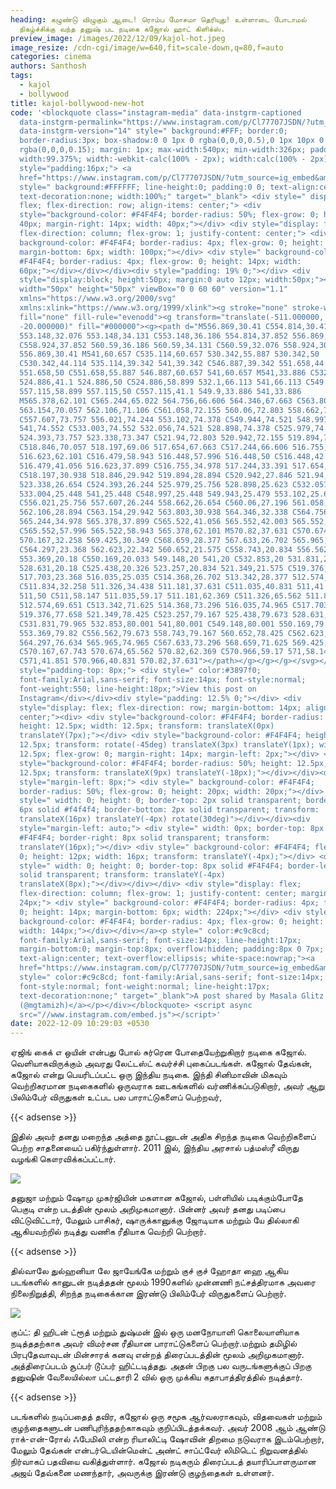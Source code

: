 ```yaml
---
heading: கழுண்டு விழுகும் ஆடை! ரொம்ப மோசமா தெரியுது! உள்ளாடை போடாமல்
  நிகழ்ச்சிக்கு வந்த தனுஷ் பட நடிகை கஜோல் ஹாட் கிளிக்ஸ்.
preview_image: /images/2022/12/09/kajol-hot.jpeg
image_resize: /cdn-cgi/image/w=640,fit=scale-down,q=80,f=auto
categories: cinema
authors: Santhosh
tags:
  - kajol
  - bollywood
title: kajol-bollywood-new-hot
code: '<blockquote class="instagram-media" data-instgrm-captioned
  data-instgrm-permalink="https://www.instagram.com/p/Cl77707JSDN/?utm_source=ig_embed&amp;utm_campaign=loading"
  data-instgrm-version="14" style=" background:#FFF; border:0;
  border-radius:3px; box-shadow:0 0 1px 0 rgba(0,0,0,0.5),0 1px 10px 0
  rgba(0,0,0,0.15); margin: 1px; max-width:540px; min-width:326px; padding:0;
  width:99.375%; width:-webkit-calc(100% - 2px); width:calc(100% - 2px);"><div
  style="padding:16px;"> <a
  href="https://www.instagram.com/p/Cl77707JSDN/?utm_source=ig_embed&amp;utm_campaign=loading"
  style=" background:#FFFFFF; line-height:0; padding:0 0; text-align:center;
  text-decoration:none; width:100%;" target="_blank"> <div style=" display:
  flex; flex-direction: row; align-items: center;"> <div
  style="background-color: #F4F4F4; border-radius: 50%; flex-grow: 0; height:
  40px; margin-right: 14px; width: 40px;"></div> <div style="display: flex;
  flex-direction: column; flex-grow: 1; justify-content: center;"> <div style="
  background-color: #F4F4F4; border-radius: 4px; flex-grow: 0; height: 14px;
  margin-bottom: 6px; width: 100px;"></div> <div style=" background-color:
  #F4F4F4; border-radius: 4px; flex-grow: 0; height: 14px; width:
  60px;"></div></div></div><div style="padding: 19% 0;"></div> <div
  style="display:block; height:50px; margin:0 auto 12px; width:50px;"><svg
  width="50px" height="50px" viewBox="0 0 60 60" version="1.1"
  xmlns="https://www.w3.org/2000/svg"
  xmlns:xlink="https://www.w3.org/1999/xlink"><g stroke="none" stroke-width="1"
  fill="none" fill-rule="evenodd"><g transform="translate(-511.000000,
  -20.000000)" fill="#000000"><g><path d="M556.869,30.41 C554.814,30.41
  553.148,32.076 553.148,34.131 C553.148,36.186 554.814,37.852 556.869,37.852
  C558.924,37.852 560.59,36.186 560.59,34.131 C560.59,32.076 558.924,30.41
  556.869,30.41 M541,60.657 C535.114,60.657 530.342,55.887 530.342,50
  C530.342,44.114 535.114,39.342 541,39.342 C546.887,39.342 551.658,44.114
  551.658,50 C551.658,55.887 546.887,60.657 541,60.657 M541,33.886 C532.1,33.886
  524.886,41.1 524.886,50 C524.886,58.899 532.1,66.113 541,66.113 C549.9,66.113
  557.115,58.899 557.115,50 C557.115,41.1 549.9,33.886 541,33.886
  M565.378,62.101 C565.244,65.022 564.756,66.606 564.346,67.663 C563.803,69.06
  563.154,70.057 562.106,71.106 C561.058,72.155 560.06,72.803 558.662,73.347
  C557.607,73.757 556.021,74.244 553.102,74.378 C549.944,74.521 548.997,74.552
  541,74.552 C533.003,74.552 532.056,74.521 528.898,74.378 C525.979,74.244
  524.393,73.757 523.338,73.347 C521.94,72.803 520.942,72.155 519.894,71.106
  C518.846,70.057 518.197,69.06 517.654,67.663 C517.244,66.606 516.755,65.022
  516.623,62.101 C516.479,58.943 516.448,57.996 516.448,50 C516.448,42.003
  516.479,41.056 516.623,37.899 C516.755,34.978 517.244,33.391 517.654,32.338
  C518.197,30.938 518.846,29.942 519.894,28.894 C520.942,27.846 521.94,27.196
  523.338,26.654 C524.393,26.244 525.979,25.756 528.898,25.623 C532.057,25.479
  533.004,25.448 541,25.448 C548.997,25.448 549.943,25.479 553.102,25.623
  C556.021,25.756 557.607,26.244 558.662,26.654 C560.06,27.196 561.058,27.846
  562.106,28.894 C563.154,29.942 563.803,30.938 564.346,32.338 C564.756,33.391
  565.244,34.978 565.378,37.899 C565.522,41.056 565.552,42.003 565.552,50
  C565.552,57.996 565.522,58.943 565.378,62.101 M570.82,37.631 C570.674,34.438
  570.167,32.258 569.425,30.349 C568.659,28.377 567.633,26.702 565.965,25.035
  C564.297,23.368 562.623,22.342 560.652,21.575 C558.743,20.834 556.562,20.326
  553.369,20.18 C550.169,20.033 549.148,20 541,20 C532.853,20 531.831,20.033
  528.631,20.18 C525.438,20.326 523.257,20.834 521.349,21.575 C519.376,22.342
  517.703,23.368 516.035,25.035 C514.368,26.702 513.342,28.377 512.574,30.349
  C511.834,32.258 511.326,34.438 511.181,37.631 C511.035,40.831 511,41.851
  511,50 C511,58.147 511.035,59.17 511.181,62.369 C511.326,65.562 511.834,67.743
  512.574,69.651 C513.342,71.625 514.368,73.296 516.035,74.965 C517.703,76.634
  519.376,77.658 521.349,78.425 C523.257,79.167 525.438,79.673 528.631,79.82
  C531.831,79.965 532.853,80.001 541,80.001 C549.148,80.001 550.169,79.965
  553.369,79.82 C556.562,79.673 558.743,79.167 560.652,78.425 C562.623,77.658
  564.297,76.634 565.965,74.965 C567.633,73.296 568.659,71.625 569.425,69.651
  C570.167,67.743 570.674,65.562 570.82,62.369 C570.966,59.17 571,58.147 571,50
  C571,41.851 570.966,40.831 570.82,37.631"></path></g></g></g></svg></div><div
  style="padding-top: 8px;"> <div style=" color:#3897f0;
  font-family:Arial,sans-serif; font-size:14px; font-style:normal;
  font-weight:550; line-height:18px;">View this post on
  Instagram</div></div><div style="padding: 12.5% 0;"></div> <div
  style="display: flex; flex-direction: row; margin-bottom: 14px; align-items:
  center;"><div> <div style="background-color: #F4F4F4; border-radius: 50%;
  height: 12.5px; width: 12.5px; transform: translateX(0px)
  translateY(7px);"></div> <div style="background-color: #F4F4F4; height:
  12.5px; transform: rotate(-45deg) translateX(3px) translateY(1px); width:
  12.5px; flex-grow: 0; margin-right: 14px; margin-left: 2px;"></div> <div
  style="background-color: #F4F4F4; border-radius: 50%; height: 12.5px; width:
  12.5px; transform: translateX(9px) translateY(-18px);"></div></div><div
  style="margin-left: 8px;"> <div style=" background-color: #F4F4F4;
  border-radius: 50%; flex-grow: 0; height: 20px; width: 20px;"></div> <div
  style=" width: 0; height: 0; border-top: 2px solid transparent; border-left:
  6px solid #f4f4f4; border-bottom: 2px solid transparent; transform:
  translateX(16px) translateY(-4px) rotate(30deg)"></div></div><div
  style="margin-left: auto;"> <div style=" width: 0px; border-top: 8px solid
  #F4F4F4; border-right: 8px solid transparent; transform:
  translateY(16px);"></div> <div style=" background-color: #F4F4F4; flex-grow:
  0; height: 12px; width: 16px; transform: translateY(-4px);"></div> <div
  style=" width: 0; height: 0; border-top: 8px solid #F4F4F4; border-left: 8px
  solid transparent; transform: translateY(-4px)
  translateX(8px);"></div></div></div> <div style="display: flex;
  flex-direction: column; flex-grow: 1; justify-content: center; margin-bottom:
  24px;"> <div style=" background-color: #F4F4F4; border-radius: 4px; flex-grow:
  0; height: 14px; margin-bottom: 6px; width: 224px;"></div> <div style="
  background-color: #F4F4F4; border-radius: 4px; flex-grow: 0; height: 14px;
  width: 144px;"></div></div></a><p style=" color:#c9c8cd;
  font-family:Arial,sans-serif; font-size:14px; line-height:17px;
  margin-bottom:0; margin-top:8px; overflow:hidden; padding:8px 0 7px;
  text-align:center; text-overflow:ellipsis; white-space:nowrap;"><a
  href="https://www.instagram.com/p/Cl77707JSDN/?utm_source=ig_embed&amp;utm_campaign=loading"
  style=" color:#c9c8cd; font-family:Arial,sans-serif; font-size:14px;
  font-style:normal; font-weight:normal; line-height:17px;
  text-decoration:none;" target="_blank">A post shared by Masala Glitz
  (@mgtamizh)</a></p></div></blockquote> <script async
  src="//www.instagram.com/embed.js"></script>'
date: 2022-12-09 10:29:03 +0530
---
```

ஏஜிங் கைக் எ ஒயின் என்பது போல் சுர்ரென போதையேற்றுகிறார் நடிகை கஜோல். வெளியாகவிருக்கும் அவரது லேட்டஸ்ட் கவர்ச்சி புகைப்படங்கள்.
கஜோல் தேவ்கன், கஜோல் என்று பெயரிடப்பட்ட ஒரு இந்திய நடிகை. இந்தி சினிமாவின் மிகவும் வெற்றிகரமான நடிகைகளில் ஒருவராக ஊடகங்களில் வர்ணிக்கப்படுகிறார், அவர் ஆறு பிலிம்பேர் விருதுகள் உட்பட பல பாராட்டுகளைப் பெற்றவர், 

{{< adsense >}}



இதில் அவர் தனது மறைந்த அத்தை நூட்டனுடன் அதிக சிறந்த நடிகை வெற்றிகளைப் பெற்ற சாதனையைப் பகிர்ந்துள்ளார். 2011 இல், இந்திய அரசால் பத்மஸ்ரீ விருது வழங்கி கௌரவிக்கப்பட்டார்.

![](/images/2022/12/09/kajol-bollywood-new-hot.jpeg)


தனுஜா மற்றும் ஷோமு முகர்ஜியின் மகளான கஜோல், பள்ளியில் படிக்கும்போதே பெகுடி என்ற படத்தின் மூலம் அறிமுகமானார். பின்னர் அவர் தனது படிப்பை விட்டுவிட்டார், மேலும் பாசிகர், ஷாருக்கானுக்கு ஜோடியாக மற்றும் யே தில்லாகி ஆகியவற்றில் நடித்து வணிக ரீதியாக வெற்றி பெற்றார். 

{{< adsense >}}

தில்வாலே துல்ஹனியா லே ஜாயேங்கே மற்றும் குச் குச் ஹோதா ஹை ஆகிய படங்களில் கானுடன் நடித்ததன் மூலம் 1990களில் முன்னணி நட்சத்திரமாக அவரை நிலைநிறுத்தி, சிறந்த நடிகைக்கான இரண்டு பிலிம்பேர் விருதுகளைப் பெற்றார். 

![](/images/2022/12/09/kajol-bollywood-new-hot2.jpeg)

குப்ட்: தி ஹிடன் ட்ரூத் மற்றும் துஷ்மன் இல் ஒரு மனநோயாளி கொலையாளியாக நடித்ததற்காக அவர் விமர்சன ரீதியான பாராட்டுகளைப் பெற்றார்.மற்றும் தமிழில் பிரபுதேவாவுடன் மின்சாரக் கனவு என்றத் திரைப்படத்தின் மூலம் அறிமுகமானார்.‌ அத்திரைப்படம் சூப்பர் டூப்பர் ஹிட்டடித்தது. அதன் பிறகு பல வருடங்களுக்குப் பிறகு தனுஷின் வேலையில்லா பட்டதாரி 2 வில் ஒரு முக்கிய கதாபாத்திரத்தில் நடித்தார்.

{{< adsense >}}


படங்களில் நடிப்பதைத் தவிர, கஜோல் ஒரு சமூக ஆர்வலராகவும், விதவைகள் மற்றும் குழந்தைகளுடன் பணிபுரிந்ததற்காகவும் குறிப்பிடத்தக்கவர். அவர் 2008 ஆம் ஆண்டு ராக்-என்-ரோல் ஃபேமிலி என்ற ரியாலிட்டி ஷோவின் திறமை நடுவராக இடம்பெற்றார், மேலும் தேவ்கன் என்டர்டெயின்மென்ட் அண்ட் சாப்ட்வேர் லிமிடெட் நிறுவனத்தில் நிர்வாகப் பதவியை வகித்துள்ளார். கஜோல் நடிகரும் திரைப்படத் தயாரிப்பாளருமான அஜய் தேவ்கனை மணந்தார், அவருக்கு இரண்டு குழந்தைகள் உள்ளனர்.